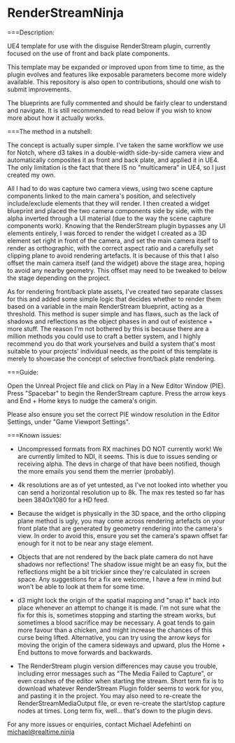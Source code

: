 # RenderStreamNinja
 ===Description:
 
 UE4 template for use with the disguise RenderStream plugin, currently focused on the use of front and back plate components.
 
 This template may be expanded or improved upon from time to time, as the plugin evolves and features like exposable parameters become more widely available. This repository is also open to contributions, should one wish to submit improvements.
 
 The blueprints are fully commented and should be fairly clear to understand and navigate. It is still recommended to read below if you wish to know more about how it actually works.
 
 
 ===The method in a nutshell:
 
 The concept is actually super simple. I've taken the same workflow we use for Notch, where d3 takes in a double-width side-by-side camera view and automatically composites it as front and back plate, and applied it in UE4. The only limitation is the fact that there IS no "multicamera" in UE4, so I just created my own.
 
 All I had to do was capture two camera views, using two scene capture components linked to the main camera's position, and selectively include/exclude elements that they will render. I then created a widget blueprint and placed the two camera components side by side, with the alpha inverted through a UI material (due to the way the scene capture components work). 
 Knowing that the RenderStream plugin bypasses any UI elements entirely, I was forced to render the widget I created as a 3D element set right in front of the camera, and set the main camera itself to render as orthographic, with the correct aspect ratio and a carefully set clipping plane to avoid rendering artefacts. It is because of this that I also offset the main camera itself (and the widget) above the stage area, hoping to avoid any nearby geometry. This offset may need to be tweaked to below the stage depending on the project.
 
 As for rendering front/back plate assets, I've created two separate classes for this and added some simple logic that decides whether to render them based on a variable in the main RenderStream blueprint, acting as a threshold. This method is super simple and has flaws, such as the lack of shadows and reflections as the object phases in and out of existence + more stuff. The reason I'm not bothered by this is because there are a million methods you could use to craft a better system, and I highly recommend you do that work yourselves and build a system that's most suitable to your projects' individual needs, as the point of this template is merely to showcase the concept of selective front/back plate rendering. 
 
 
 ===Guide:
 
 Open the Unreal Project file and click on Play in a New Editor Window (PIE).
 Press "Spacebar" to begin the RenderStream capture.
 Press the arrow keys and End + Home keys to nudge the camera's origin.
 
 Please also ensure you set the correct PIE window resolution in the Editor Settings, under "Game Viewport Settings".
 
 
 ===Known issues:
 
 - Uncompressed formats from RX machines DO NOT currently work! We are currently limited to NDI, it seems. This is due to issues sending or receiving alpha. The devs in charge of that have been notified, though the more emails you send them the merrier (probably).
 
 - 4k resolutions are as of yet untested, as I've not looked into whether you can send a horizontal resolution up to 8k. The max res tested so far has been 3840x1080 for a HD feed.
 
 - Because the widget is physically in the 3D space, and the ortho clipping plane method is ugly, you may come across rendering artefacts on your front plate that are generated by geometry rendering into the camera's view. In order to avoid this, ensure you set the camera's spawn offset far enough for it not to be near any stage element.
 
 - Objects that are not rendered by the back plate camera do not have shadows nor reflections! The shadow issue might be an easy fix, but the reflections might be a bit trickier since they're calculated in screen space. Any suggestions for a fix are welcome, I have a few in mind but won't be able to look at them for some time.
 
 - d3 might lock the origin of the spatial mapping and "snap it" back into place whenever an attempt to change it is made. I'm not sure what the fix for this is, sometimes stopping and starting the stream works, but sometimes a blood sacrifice may be necessary. A goat tends to gain more favour than a chicken, and might increase the chances of this curse being lifted. Alternative, you can try using the arrow keys for moving the origin of the camera sideways and upward, plus the Home + End buttons to move forwards and backwards.
 
 - The RenderStream plugin version differences may cause you trouble, including error messages such as "The Media Failed to Capture", or even crashes of the editor when starting the stream. Short term fix is to download whatever RenderStream Plugin folder seems to work for you, and pasting it in the project. You may also need to re-create the RenderStreamMediaOutput file, or even re-create the start/stop capture nodes at times. Long term fix, well... that's down to the plugin devs. 

 
 For any more issues or enquiries, contact Michael Adefehinti on michael@realtime.ninja
